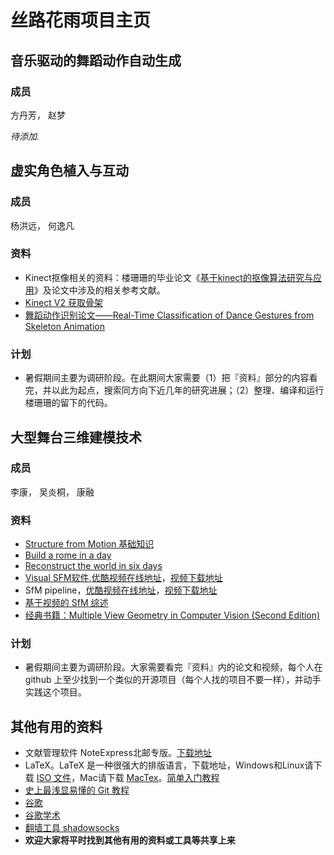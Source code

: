 # 丝路花雨项目主页

## 音乐驱动的舞蹈动作自动生成

### 成员
方丹芳， 赵梦

*待添加.*

## 虚实角色植入与互动

### 成员
杨洪远， 何逸凡


### 资料
- Kinect抠像相关的资料：楼珊珊的毕业论文《[基于kinect的抠像算法研究与应用](./lss_thesis.pdf)》及论文中涉及的相关参考文献。
- [Kinect V2 获取骨架](http://pterneas.com/2014/03/13/kinect-for-windows-version-2-body-tracking/)
- [舞蹈动作识别论文——Real-Time Classification of Dance Gestures
from Skeleton Animation](http://vision.ucla.edu/papers/raptisKH11.pdf)

### 计划
- 暑假期间主要为调研阶段。在此期间大家需要（1）把『资料』部分的内容看完，并以此为起点，搜索同方向下近几年的研究进展；（2）整理、编译和运行楼珊珊的留下的代码。


## 大型舞台三维建模技术

### 成员
李康， 吴炎桐， 康融

### 资料
- [Structure from Motion 基础知识](http://mi.eng.cam.ac.uk/~cipolla/publications/contributionToEditedBook/2008-SFM-chapters.pdf)
- [Build a rome in a day](https://grail.cs.washington.edu/rome/)
- [Reconstruct the world in six days](http://www.cs.unc.edu/~jheinly/reconstructing_the_world.html)
- [Visual SFM软件](http://ccwu.me/vsfm/),[优酷视频在线地址](http://v.youku.com/v_show/id_XMTYxNTA1OTEwMA==.html)，[视频下载地址](./Structure_from_Motion_with_VisualSFM.mp4)
- SfM pipeline，[优酷视频在线地址](http://v.youku.com/v_show/id_XMTYxNzM4Mzc3Mg==.html)，[视频下载地址](./Structure_From_Motion_Workflow-VisualSFM_CMPMVS_Meshlab_Blender.mp4)
- [基于视频的 SfM 综述](http://downloads.hindawi.com/journals/mpe/2012/856523.pdf)
- [经典书籍：Multiple View Geometry in Computer Vision (Second Edition)](http://cvrs.whu.edu.cn/downloads/ebooks/Multiple%20View%20Geometry%20in%20Computer%20Vision%20(Second%20Edition).pdf)

### 计划
- 暑假期间主要为调研阶段。大家需要看完『资料』内的论文和视频，每个人在 github 上至少找到一个类似的开源项目（每个人找的项目不要一样），并动手实践这个项目。

## 其他有用的资料
- 文献管理软件 NoteExpress北邮专版。[下载地址](http://lib.bupt.edu.cn/a/ziyuan/dianziziyuan/gongjuyuruanjian/)
- LaTeX。LaTeX 是一种很强大的排版语言，下载地址，Windows和Linux请下载 [ISO 文件](http://ctan.sharelatex.com/tex-archive/systems/texlive/Images/)，Mac请下载 [MacTex](https://www.tug.org/mactex/)。[简单入门教程](http://liam0205.me/2014/09/08/latex-introduction/)
- [史上最浅显易懂的 Git 教程](http://www.liaoxuefeng.com/wiki/0013739516305929606dd18361248578c67b8067c8c017b000)
- [谷歌](http://so.chongbuluo.com/)
- [谷歌学术](https://xs.glgoo.com/)
- [翻墙工具 shadowsocks](https://github.com/shadowsocks/shadowsocks-windows/releases/download/3.0/Shadowsocks-3.0.zip)
- **欢迎大家将平时找到其他有用的资料或工具等共享上来**
